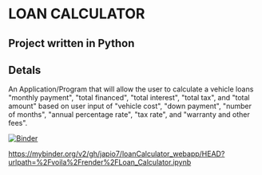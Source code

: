 # LOAN CALCULATOR

## Project written in Python

## Detals
An Application/Program that will allow the user to calculate a vehicle loans "monthly payment", "total financed", "total interest", "total tax", and "total amount"
based on user input of "vehicle cost", "down payment", "number of months", "annual percentage rate", "tax rate", and "warranty and other fees".

[![Binder](https://mybinder.org/badge_logo.svg)](https://mybinder.org/v2/gh/japio7/loanCalculator_webapp/HEAD?urlpath=%2Fvoila%2Frender%2FLoan_Calculator.ipynb)

https://mybinder.org/v2/gh/japio7/loanCalculator_webapp/HEAD?urlpath=%2Fvoila%2Frender%2FLoan_Calculator.ipynb
